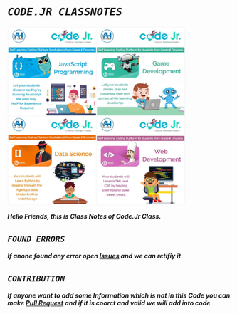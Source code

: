 # **_`CODE.JR CLASSNOTES`_**

<img src="./Img/Code.Jr.jpeg" alt="Code.Jr" width="400">

**_Hello Friends, this is Class Notes of Code.Jr Class._**

## **_`FOUND ERRORS`_**

**_If anone found any error open [Issues](https://github.com/Code-Jr/Code-Jr-Classwork/issues) and we can retifiy it_**

## **_`CONTRIBUTION`_**

**_If anyone want to add some Information which is not in this Code you can make [Pull Request](https://github.com/Code-Jr/Code-Jr-Classwork/pulls) and if it is coorct and valid we will add into code_**
